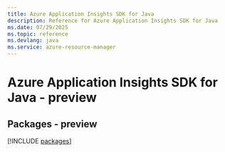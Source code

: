 ```yaml
---
title: Azure Application Insights SDK for Java
description: Reference for Azure Application Insights SDK for Java
ms.date: 07/29/2025
ms.topic: reference
ms.devlang: java
ms.service: azure-resource-manager
---
```

# Azure Application Insights SDK for Java - preview
## Packages - preview
[!INCLUDE [packages](application-insights-index.md)]